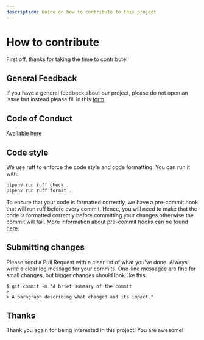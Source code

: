 ```yaml
---
description: Guide on how to contribute to this project
---
```


# How to contribute

First off, thanks for taking the time to contribute!

## General Feedback

If you have a general feedback about our project, please do not open an issue but instead please fill in this [form](https://forms.gle/LRUq3vsFnE1QCLiA6)

## Code of Conduct

Available [here](code_of_conduct.md)

## Code style

We use ruff to enforce the code style and code formatting. You can run it with:

```bash
pipenv run ruff check .
pipenv run ruff format .
```

To ensure that your code is formatted correctly, we have a pre-commit hook that will run ruff before every commit.
Hence, you will need to make that the code is formatted correctly before committing your changes otherwise the commit will fail.
More information about pre-commit hooks can be found [here](https://pre-commit.com/).

## Submitting changes

Please send a Pull Request with a clear list of what you've done. Always write a clear log message for your commits. One-line messages are fine for small changes, but bigger changes should look like this:

```text
$ git commit -m "A brief summary of the commit
> 
> A paragraph describing what changed and its impact."
```

## Thanks

Thank you again for being interested in this project! You are awesome!

